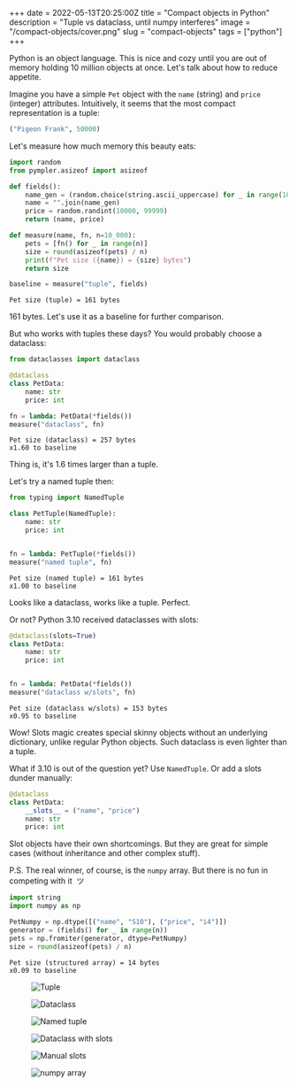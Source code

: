 +++
date = 2022-05-13T20:25:00Z
title = "Compact objects in Python"
description = "Tuple vs dataclass, until numpy interferes"
image = "/compact-objects/cover.png"
slug = "compact-objects"
tags = ["python"]
+++

Python is an object language. This is nice and cozy until you are out of memory holding 10 million objects at once. Let's talk about how to reduce appetite.

Imagine you have a simple `Pet` object with the `name` (string) and `price` (integer) attributes. Intuitively, it seems that the most compact representation is a tuple:

```python
("Pigeon Frank", 50000)
```

Let's measure how much memory this beauty eats:

```python
import random
from pympler.asizeof import asizeof

def fields():
    name_gen = (random.choice(string.ascii_uppercase) for _ in range(10))
    name = "".join(name_gen)
    price = random.randint(10000, 99999)
    return (name, price)

def measure(name, fn, n=10_000):
    pets = [fn() for _ in range(n)]
    size = round(asizeof(pets) / n)
    print(f"Pet size ({name}) = {size} bytes")
    return size

baseline = measure("tuple", fields)
```

```
Pet size (tuple) = 161 bytes
```

161 bytes. Let's use it as a baseline for further comparison.

But who works with tuples these days? You would probably choose a dataclass:

```python
from dataclasses import dataclass

@dataclass
class PetData:
    name: str
    price: int

fn = lambda: PetData(*fields())
measure("dataclass", fn)
```

```
Pet size (dataclass) = 257 bytes
x1.60 to baseline
```

Thing is, it's 1.6 times larger than a tuple.

Let's try a named tuple then:

```python
from typing import NamedTuple

class PetTuple(NamedTuple):
    name: str
    price: int


fn = lambda: PetTuple(*fields())
measure("named tuple", fn)
```

```
Pet size (named tuple) = 161 bytes
x1.00 to baseline
```

Looks like a dataclass, works like a tuple. Perfect.

Or not? Python 3.10 received dataclasses with slots:

```python
@dataclass(slots=True)
class PetData:
    name: str
    price: int


fn = lambda: PetData(*fields())
measure("dataclass w/slots", fn)
```

```
Pet size (dataclass w/slots) = 153 bytes
x0.95 to baseline
```

Wow! Slots magic creates special skinny objects without an underlying dictionary, unlike regular Python objects. Such dataclass is even lighter than a tuple.

What if 3.10 is out of the question yet? Use `NamedTuple`. Or add a slots dunder manually:

```python
@dataclass
class PetData:
    __slots__ = ("name", "price")
    name: str
    price: int
```

Slot objects have their own shortcomings. But they are great for simple cases (without inheritance and other complex stuff).

P.S. The real winner, of course, is the `numpy` array. But there is no fun in competing with it  ツ

```python
import string
import numpy as np

PetNumpy = np.dtype([("name", "S10"), ("price", "i4")])
generator = (fields() for _ in range(n))
pets = np.fromiter(generator, dtype=PetNumpy)
size = round(asizeof(pets) / n)
```

```
Pet size (structured array) = 14 bytes
x0.09 to baseline
```

<div class="row">
<div class="col-xs-12 col-sm-4">
<figure><img alt="Tuple" src="tuple.png"></figure>
</div>
<div class="col-xs-12 col-sm-4">
<figure><img alt="Dataclass" src="dataclass.png"></figure>
</div>
<div class="col-xs-12 col-sm-4">
<figure><img alt="Named tuple" src="named-tuple.png"></figure>
</div>
</div>

<div class="row">
<div class="col-xs-12 col-sm-4">
<figure><img alt="Dataclass with slots" src="dataclass-slots.png"></figure>
</div>
<div class="col-xs-12 col-sm-4">
<figure><img alt="Manual slots" src="manual-slots.png"></figure>
</div>
<div class="col-xs-12 col-sm-4">
<figure><img alt="numpy array" src="np-array.png"></figure>
</div>
</div>
